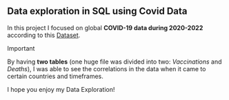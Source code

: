 ## Data exploration in SQL using Covid Data

In this project I focused on global __COVID-19 data during 2020-2022__ according to this [Dataset](https://ourworldindata.org/covid-deaths).

> [!IMPORTANT]
> By having __two tables__ (one huge file was divided into two: _Vaccinations_ and _Deaths_), I was able to see the correlations in the data when it came to certain countries and timeframes. 

I hope you enjoy my Data Exploration!
